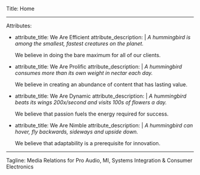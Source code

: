Title: Home

----

Attributes: 

- 
  attribute_title: We Are Efficient
  attribute_description: |
    *A hummingbird is among the smallest, fastest creatures on the planet.*
    
    We believe in doing the bare maximum for all of our clients.
- 
  attribute_title: We Are Prolific
  attribute_description: |
    *A hummingbird consumes more than its own weight in nectar each day.*
    
    We believe in creating an abundance of content that has lasting value.
- 
  attribute_title: We Are Dynamic
  attribute_description: |
    *A hummingbird beats its wings 200x/second and visits 100s of flowers a day.*
    
    We believe that passion fuels the energy required for success.
- 
  attribute_title: We Are Nimble
  attribute_description: |
    *A hummingbird can hover, fly backwards, sideways and upside down.*
    
    We believe that adaptability is a prerequisite for innovation.

----

Tagline: Media Relations for Pro Audio, MI, Systems Integration & Consumer Electronics